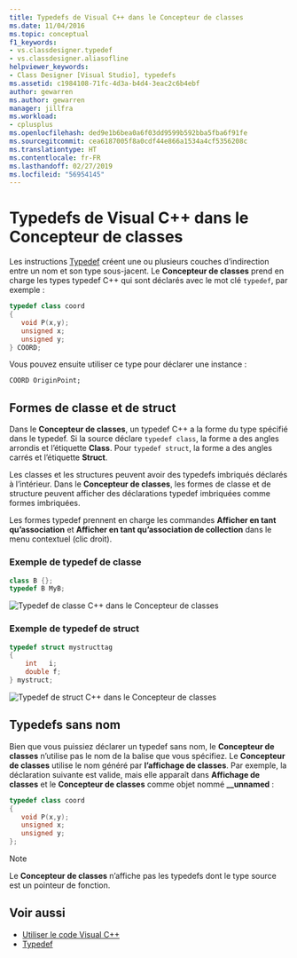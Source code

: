 ```yaml
---
title: Typedefs de Visual C++ dans le Concepteur de classes
ms.date: 11/04/2016
ms.topic: conceptual
f1_keywords:
- vs.classdesigner.typedef
- vs.classdesigner.aliasofline
helpviewer_keywords:
- Class Designer [Visual Studio], typedefs
ms.assetid: c1984108-71fc-4d3a-b4d4-3eac2c6b4ebf
author: gewarren
ms.author: gewarren
manager: jillfra
ms.workload:
- cplusplus
ms.openlocfilehash: ded9e1b6bea0a6f03dd9599b592bba5fba6f91fe
ms.sourcegitcommit: cea6187005f8a0cdf44e866a1534a4cf5356208c
ms.translationtype: HT
ms.contentlocale: fr-FR
ms.lasthandoff: 02/27/2019
ms.locfileid: "56954145"
---
```

# <a name="visual-c-typedefs-in-class-designer"></a>Typedefs de Visual C++ dans le Concepteur de classes

Les instructions [Typedef](/cpp/cpp/aliases-and-typedefs-cpp#typedefs) créent une ou plusieurs couches d’indirection entre un nom et son type sous-jacent. Le **Concepteur de classes** prend en charge les types typedef C++ qui sont déclarés avec le mot clé `typedef`, par exemple :

```cpp
typedef class coord
{
   void P(x,y);
   unsigned x;
   unsigned y;
} COORD;
```

Vous pouvez ensuite utiliser ce type pour déclarer une instance :

`COORD OriginPoint;`

## <a name="class-and-struct-shapes"></a>Formes de classe et de struct

Dans le **Concepteur de classes**, un typedef C++ a la forme du type spécifié dans le typedef. Si la source déclare `typedef class`, la forme a des angles arrondis et l’étiquette **Class**. Pour `typedef struct`, la forme a des angles carrés et l’étiquette **Struct**.

Les classes et les structures peuvent avoir des typedefs imbriqués déclarés à l’intérieur. Dans le **Concepteur de classes**, les formes de classe et de structure peuvent afficher des déclarations typedef imbriquées comme formes imbriquées.

Les formes typedef prennent en charge les commandes **Afficher en tant qu’association** et **Afficher en tant qu’association de collection** dans le menu contextuel (clic droit).

### <a name="class-typedef-example"></a>Exemple de typedef de classe

```cpp
class B {};
typedef B MyB;
```

![Typedef de classe C++ dans le Concepteur de classes](media/cpp-class-typedef.png)

### <a name="struct-typedef-example"></a>Exemple de typedef de struct

```cpp
typedef struct mystructtag
{
    int   i;
    double f;
} mystruct;
```

![Typedef de struct C++ dans le Concepteur de classes](media/cpp-struct-typedef.png)

## <a name="unnamed-typedefs"></a>Typedefs sans nom

Bien que vous puissiez déclarer un typedef sans nom, le **Concepteur de classes** n’utilise pas le nom de la balise que vous spécifiez. Le **Concepteur de classes** utilise le nom généré par **l’affichage de classes**. Par exemple, la déclaration suivante est valide, mais elle apparaît dans **Affichage de classes** et le **Concepteur de classes** comme objet nommé **__unnamed** :

```cpp
typedef class coord
{
   void P(x,y);
   unsigned x;
   unsigned y;
};
```

> [!NOTE]
> Le **Concepteur de classes** n’affiche pas les typedefs dont le type source est un pointeur de fonction.

## <a name="see-also"></a>Voir aussi

- [Utiliser le code Visual C++](working-with-visual-cpp-code.md)
- [Typedef](/cpp/cpp/aliases-and-typedefs-cpp#typedefs)